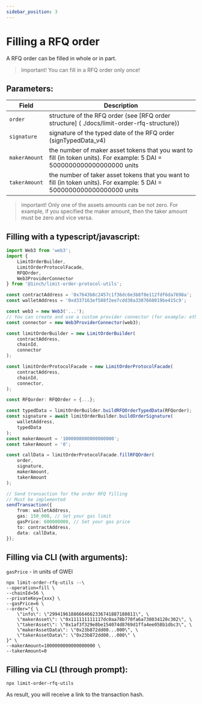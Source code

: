 ```yaml
---
sidebar_position: 3
---
```


# Filling a RFQ order

A RFQ order can be filled in whole or in part.

> Important! You can fill in a RFQ order only once!

## Parameters:

| Field         | Description                                                                                                             |
| ------------- | ----------------------------------------------------------------------------------------------------------------------- |
| `order`       | structure of the RFQ order (see [RFQ order structure] ( ./docs/limit-order-rfq-structure))                              |
| `signature`   | signature of the typed date of the RFQ order (signTypedData_v4)                                                         |
| `makerAmount` | the number of maker asset tokens that you want to fill (in token units). For example: 5 DAI = 5000000000000000000 units |
| `takerAmount` | the number of taker asset tokens that you want to fill (in token units). For example: 5 DAI = 5000000000000000000 units |

> important! Only one of the assets amounts can be not zero.
> For example, if you specified the maker amount, then the taker amount must be zero and vice versa.

## Filling with a typescript/javascript:

```typescript
import Web3 from 'web3';
import {
    LimitOrderBuilder,
    LimitOrderProtocolFacade,
    RFQOrder,
    Web3ProviderConnector
} from '@1inch/limit-order-protocol-utils';

const contractAddress = '0x7643b8c2457c1f36dc6e3b8f8e112fdf6da7698a';
const walletAddress = '0xd337163ef588f2ee7cdd30a3387660019be415c9';

const web3 = new Web3('...');
// You can create and use a custom provider connector (for example: ethers)
const connector = new Web3ProviderConnector(web3);

const limitOrderBuilder = new LimitOrderBuilder(
    contractAddress,
    chainId,
    connector
);

const limitOrderProtocolFacade = new LimitOrderProtocolFacade(
    contractAddress,
    chainId,
    connector,
);

const RFQorder: RFQOrder = {...};

const typedData = limitOrderBuilder.buildRFQOrderTypedData(RFQorder);
const signature = await limitOrderBuilder.buildOrderSignature(
    walletAddress,
    typedData
);
const makerAmount = '1000000000000000000';
const takerAmount = '0';

const callData = limitOrderProtocolFacade.fillRFQOrder(
    order,
    signature,
    makerAmount,
    takerAmount
);

// Send transaction for the order RFQ filling
// Must be implemented
sendTransaction({
    from: walletAddress,
    gas: 150_000, // Set your gas limit
    gasPrice: 600000000, // Set your gas price
    to: contractAddress,
    data: callData,
});
```

## Filling via CLI (with arguments):

`gasPrice` - in units of GWEI

```shell
npx limit-order-rfq-utils --\
--operation=fill \
--chainId=56 \
--privateKey={xxx} \
--gasPrice=6 \
--order="{ \
    \"info\": \"29941961886664662336741887180811\", \
    \"makerAsset\": \"0x111111111117dc0aa78b770fa6a738034120c302\", \
    \"takerAsset\": \"0x1af3f329e8be154074d8769d1ffa4ee058b1dbc3\", \
    \"makerAssetData\": \"0x23b872dd00...000\", \
    \"takerAssetData\": \"0x23b872dd00...000\" \
}" \
--makerAmount=1000000000000000000 \
--takerAmount=0
```

## Filling via CLI (through prompt):

```shell
npx limit-order-rfq-utils
```

As result, you will receive a link to the transaction hash.
